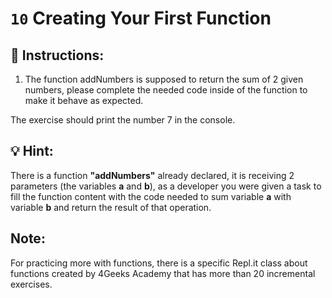 # `10` Creating Your First Function


## 📝 Instructions:

1. The function addNumbers is supposed to return the sum of 2 given numbers, please
complete the needed code inside of the function to make it behave as expected.

The exercise should print the number 7 in the console.

## 💡 Hint:

There is a function **"addNumbers"** already declared, it is receiving 2 parameters
(the variables **a** and **b**),  as a developer you were given a task to fill the
function content with the code needed to sum variable **a** with variable **b** and
return the result of that operation.

## Note:
For practicing more with functions, there is a specific Repl.it class about functions
created by 4Geeks Academy that has more than 20 incremental exercises.


